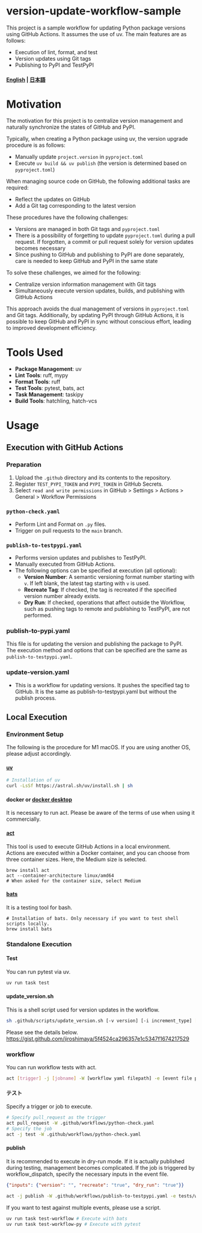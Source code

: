 # version-update-workflow-sample
This project is a sample workflow for updating Python package versions using GitHub Actions. It assumes the use of uv. The main features are as follows:
- Execution of lint, format, and test
- Version updates using Git tags
- Publishing to PyPI and TestPyPI

#### [English](https://github.com/jiroshimaya/version-update-workflow-sample/blob/main/README.md) | [日本語](https://github.com/jiroshimaya/version-update-workflow-sample/blob/main/README.ja.md)

# Motivation

The motivation for this project is to centralize version management and naturally synchronize the states of GitHub and PyPI.

Typically, when creating a Python package using uv, the version upgrade procedure is as follows:
- Manually update `project.version` in `pyproject.toml`
- Execute `uv build && uv publish` (the version is determined based on `pyproject.toml`)

When managing source code on GitHub, the following additional tasks are required:
- Reflect the updates on GitHub
- Add a Git tag corresponding to the latest version

These procedures have the following challenges:
- Versions are managed in both Git tags and `pyproject.toml`
- There is a possibility of forgetting to update `pyproject.toml` during a pull request. If forgotten, a commit or pull request solely for version updates becomes necessary
- Since pushing to GitHub and publishing to PyPI are done separately, care is needed to keep GitHub and PyPI in the same state

To solve these challenges, we aimed for the following:
- Centralize version information management with Git tags
- Simultaneously execute version updates, builds, and publishing with GitHub Actions

This approach avoids the dual management of versions in `pyproject.toml` and Git tags. Additionally, by updating PyPI through GitHub Actions, it is possible to keep GitHub and PyPI in sync without conscious effort, leading to improved development efficiency.

# Tools Used

- **Package Management**: uv
- **Lint Tools**: ruff, mypy
- **Format Tools**: ruff
- **Test Tools**: pytest, bats, act
- **Task Management**: taskipy
- **Build Tools**: hatchling, hatch-vcs

# Usage

## Execution with GitHub Actions

### Preparation
1. Upload the `.github` directory and its contents to the repository.
2. Register `TEST_PYPI_TOKEN` and `PYPI_TOKEN` in GitHub Secrets.
3. Select `read and write permissions` in GitHub > Settings > Actions > General > Workflow Permissions

### `python-check.yaml`
- Perform Lint and Format on `.py` files.
- Trigger on pull requests to the `main` branch.

### `publish-to-testpypi.yaml`
- Performs version updates and publishes to TestPyPI.
- Manually executed from GitHub Actions.
- The following options can be specified at execution (all optional):
  - **Version Number**: A semantic versioning format number starting with `v`. If left blank, the latest tag starting with `v` is used.
  - **Recreate Tag**: If checked, the tag is recreated if the specified version number already exists.
  - **Dry Run**: If checked, operations that affect outside the Workflow, such as pushing tags to remote and publishing to TestPyPI, are not performed.

### publish-to-pypi.yaml
This file is for updating the version and publishing the package to PyPI.  
The execution method and options that can be specified are the same as `publish-to-testpypi.yaml`.

### update-version.yaml
- This is a workflow for updating versions. It pushes the specified tag to GitHub. It is the same as publish-to-testpypi.yaml but without the publish process.

## Local Execution
### Environment Setup
The following is the procedure for M1 macOS. If you are using another OS, please adjust accordingly.

#### [uv](https://github.com/astral-sh/uv)
```sh
# Installation of uv
curl -LsSf https://astral.sh/uv/install.sh | sh
```

#### docker or [docker desktop](https://www.docker.com/ja-jp/products/docker-desktop/)
It is necessary to run act. Please be aware of the terms of use when using it commercially.

#### [act](https://github.com/nektos/act)
This tool is used to execute GitHub Actions in a local environment.  
Actions are executed within a Docker container, and you can choose from three container sizes. Here, the Medium size is selected.

``` 
brew install act
act --container-architecture linux/amd64
# When asked for the container size, select Medium
```

#### [bats](https://github.com/bats-core/bats-core)
It is a testing tool for bash.

```
# Installation of bats. Only necessary if you want to test shell scripts locally.
brew install bats
```

### Standalone Execution

#### Test

You can run pytest via uv.

```sh
uv run task test
```

#### update_version.sh
This is a shell script used for version updates in the workflow.

```sh
sh .github/scripts/update_version.sh [-v version] [-i increment_type] [-n] [-d]
```

Please see the details below.
https://gist.github.com/jiroshimaya/5f4524ca296357e1c5347f1674217529

### workflow

You can run workflow tests with act.

```sh
act [trigger] -j [jobname] -W [workflow yaml filepath] -e [event file path]
```

#### テスト

Specify a trigger or job to execute.
```sh
# Specify pull_request as the trigger
act pull_request -W .github/workflows/python-check.yaml
# Specify the job
act -j test -W .github/workflows/python-check.yaml
```

#### publish
It is recommended to execute in dry-run mode. If it is actually published during testing, management becomes complicated. If the job is triggered by workflow_dispatch, specify the necessary inputs in the event file.

```json:tests/workflow/event.json
{"inputs": {"version": "", "recreate": "true", "dry_run": "true"}}
```

```sh
act -j publish -W .github/workflows/publish-to-testpypi.yaml -e tests/workflow/event.json
```

If you want to test against multiple events, please use a script.

```sh
uv run task test-workflow # Execute with bats
uv run task test-workflow-py # Execute with pytest
```
